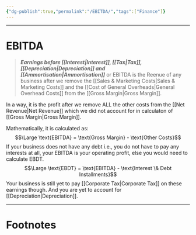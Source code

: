 ```yaml
---
{"dg-publish":true,"permalink":"/EBITDA/","tags":["Finance"]}
---
```



---
# EBITDA
> ***Earnings before [[Interest\|Interest]], [[Tax\|Tax]], [[Depreciation\|Depreciation]] and [[Ammortisation\|Ammortisation]]*** or EBITDA is the Reenue of any business after we remove the [[Sales & Marketing Costs\|Sales & Marketing Costs]] and the [[Cost of General Overheads\|General Overhead Costs]] from the [[Gross Margin\|Gross Margin]].

In a way, it is the profit after we remove ALL the other costs from the [[Net Revenue\|Net Revenue]] which we did not account for in calculaton of [[Gross Margin\|Gross Margin]].

Mathematically, it is calculated as:
$$\Large \text{EBITDA} = \text{Gross Margin} - \text{Other Costs}$$
If your business does not have any debt i.e., you do not have to pay any interests at all, your EBITDA is your operating profit, else you would need to calculate EBDT.
$$\Large \text{EBDT} = \text{EBITDA} - \text{Interest \& Debt Installments}$$
Your business is still yet to pay [[Corporate Tax\|Corporate Tax]] on these earnings though. And you are yet to account for [[Depreciation\|Depreciation]].

---
# Footnotes